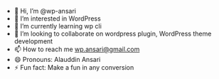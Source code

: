- 👋 Hi, I’m @wp-ansari
- 👀 I’m interested in WordPress
- 🌱 I’m currently learning wp cli
- 💞️ I’m looking to collaborate on wordpress plugin, WordPress theme development
- 📫 How to reach me wp.ansari@gmail.com
- 😄 Pronouns: Alauddin Ansari
- ⚡ Fun fact: Make a fun in any conversion 

<!---
wp-ansari/wp-ansari is a ✨ special ✨ repository because its `README.md` (this file) appears on your GitHub profile.
You can click the Preview link to take a look at your changes.
--->
